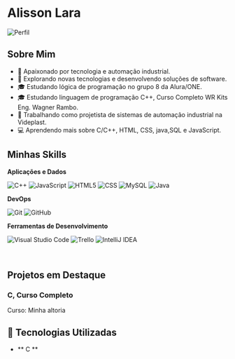 # Alisson Lara

![Perfil](https://avatars.githubusercontent.com/u/149639259?v=4&size=64) <!-- Adicione uma imagem sua ou do projeto -->

## Sobre Mim

- 🤖 Apaixonado por tecnologia e automação industrial.
- 🤔 Explorando novas tecnologias e desenvolvendo soluções de software.
- 🎓 Estudando lógica de programação no grupo 8 da Alura/ONE.
- 🎓 Estudando linguagem de programação C++, Curso Completo WR Kits Eng. Wagner Rambo.
- 💼 Trabalhando como projetista de sistemas de automação industrial na Videplast.
- 💻 Aprendendo mais sobre C/C++, HTML, CSS, java,SQL e JavaScript.

## Minhas Skills

**Aplicações e Dados**

![C++](https://img.shields.io/badge/C++-00599C?style=flat-square&logo=cplusplus)
![JavaScript](https://img.shields.io/badge/-JavaScript-333333?style=flat&logo=javascript)
![HTML5](https://img.shields.io/badge/-HTML5-333333?style=flat&logo=HTML5)
![CSS](https://img.shields.io/badge/-CSS-333333?style=flat&logo=CSS3&logoColor=1572B6)
![MySQL](https://img.shields.io/badge/-MySQL-333333?style=flat&logo=mysql)
![Java](https://img.shields.io/badge/-Java-333333?style=flat&logo=java&logoColor=white)


**DevOps**

![Git](https://img.shields.io/badge/-Git-333333?style=flat&logo=git)
![GitHub](https://img.shields.io/badge/-GitHub-333333?style=flat&logo=github)

**Ferramentas de Desenvolvimento**

![Visual Studio Code](https://img.shields.io/badge/-Visual_Studio_Code-333333?style=flat&logo=visual-studio-code&logoColor=007ACC)
![Trello](https://img.shields.io/badge/-Trello-333333?style=flat&logo=trello&logoColor=007ACC)
![IntelliJ IDEA](https://img.shields.io/badge/-IntelliJ_IDEA-333333?style=flat&logo=intellij-idea&logoColor=white)


<br/>

## Projetos em Destaque

### C, Curso Completo

Curso: Minha altoria



## 🚀 Tecnologias Utilizadas

* ** C **



